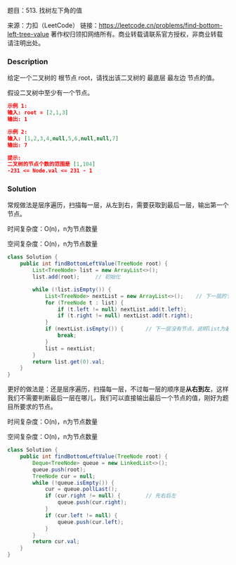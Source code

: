 题目：513. 找树左下角的值

来源：力扣（LeetCode）
链接：https://leetcode.cn/problems/find-bottom-left-tree-value
著作权归领扣网络所有。商业转载请联系官方授权，非商业转载请注明出处。

### Description

给定一个二叉树的 根节点 root，请找出该二叉树的 最底层 最左边 节点的值。

假设二叉树中至少有一个节点。

```json
示例 1:
输入: root = [2,1,3]
输出: 1

示例 2:
输入: [1,2,3,4,null,5,6,null,null,7]
输出: 7

提示:
二叉树的节点个数的范围是 [1,104]
-231 <= Node.val <= 231 - 1 
```

### Solution

常规做法是层序遍历，扫描每一层，从左到右，需要获取到最后一层，输出第一个节点。

时间复杂度：O(n)，n为节点数量

空间复杂度：O(n)，n为节点数量

```java
class Solution {
    public int findBottomLeftValue(TreeNode root) {
        List<TreeNode> list = new ArrayList<>();
        list.add(root);     // 初始化

        while (!list.isEmpty()) {
            List<TreeNode> nextList = new ArrayList<>();    // 下一层的节点
            for (TreeNode t : list) {
                if (t.left != null) nextList.add(t.left);
                if (t.right != null) nextList.add(t.right);
            }
            if (nextList.isEmpty()) {       // 下一层没有节点，说明list为最后一层
                break;
            }
            list = nextList;
        }
        return list.get(0).val;
    }
}
```

更好的做法是：还是层序遍历，扫描每一层，不过每一层的顺序是**从右到左**，这样我们不需要判断最后一层在哪儿，我们可以直接输出最后一个节点的值，刚好为题目所要求的节点。

时间复杂度：O(n)，n为节点数量

空间复杂度：O(n)，n为节点数量

```java
class Solution {
    public int findBottomLeftValue(TreeNode root) {
        Deque<TreeNode> queue = new LinkedList<>();
        queue.push(root);
        TreeNode cur = null;
        while (!queue.isEmpty()) {
            cur = queue.pollLast();
            if (cur.right != null) {        // 先右后左
                queue.push(cur.right);
            }
            if (cur.left != null) {
                queue.push(cur.left);
            }
        }
        return cur.val;
    }
}
```

